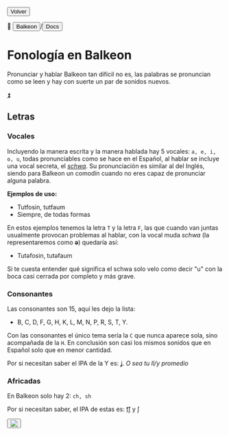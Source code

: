 <button class="button-82-pushable" onclick="history.back()">
  <span class="button-82-shadow"></span>
  <span class="button-82-edge"></span>
  <span class="button-82-front text">
  Volver
 </span> </button>

📂 <button class="button-16" role="button" onclick="location.href='../../index'">Balkeon</button>/<button class="button-16" role="button" onclick="location.href='../index'">Docs</button>

# Fonología en Balkeon

Pronunciar y hablar Balkeon tan difícil no es, las palabras se pronuncian como se leen y hay con suerte un par de sonidos nuevos.

<a name="top"></a>
<a class="top-link hide" href="#top">⏫️</a>

## Letras

### Vocales 

Incluyendo la manera escrita y la manera hablada hay 5 vocales: `a, e, i, o, u`, todas pronunciables como se hace en el Español, al hablar se incluye una vocal secreta, el [*schwa*](https://es.m.wikipedia.org/wiki/Schwa). Su pronunciación es similar al del Inglés, siendo para Balkeon un comodín cuando no eres capaz de pronunciar alguna palabra.

**Ejemplos de uso:**

- Tutfosin, tutfaum
- Siempre, de todas formas

En estos ejemplos tenemos la letra `T` y la letra `F`, las que cuando van juntas usualmente provocan problemas al hablar, con la vocal muda *schwa* (la representaremos como **ə**) quedaría así:

- Tutəfosin, tutəfaum

Si te cuesta entender qué significa el schwa solo velo como decir "u" con la boca casi cerrada por completo y más grave.

### Consonantes

Las consonantes son 15, aquí les dejo la lista:

- B, C, D, F, G, H, K, L, M, N, P, R, S, T, Y.

Con las consonantes el único tema sería la `C` que nunca aparece sola, sino acompañada de la `H`. En conclusión son casi los mismos sonidos que en Español solo que en menor cantidad.

Por si necesitan saber el IPA de la Y es: [ʝ](https://es.m.wikipedia.org/wiki/%EA%9E%B2). *O sea tu ll/y promedio*

### Africadas

En Balkeon solo hay 2: `ch, sh`

Por si necesitan saber, el IPA de estas es: [t͡ʃ](https://es.m.wikipedia.org/wiki/Africada_postalveolar_sorda) y ʃ

<button class="button-17" role="button" onclick="langRedirect('es')"><img src="https://img.icons8.com/?size=35&id=95094&format=png&color=000000"/></button> 
